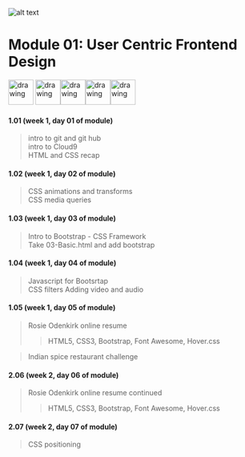 
![alt text][logo]  
# Module 01: User Centric Frontend Design
<img src="https://upload.wikimedia.org/wikipedia/commons/thumb/6/61/HTML5_logo_and_wordmark.svg/1200px-HTML5_logo_and_wordmark.svg.png" alt="drawing" height="50px"/>
<img src="https://vignette.wikia.nocookie.net/howtoprogram/images/a/a9/CSS3.png/revision/latest?cb=20130422012035" alt="drawing" height="50px"/><img src="http://getbootstrap.com/docs/4.1/assets/img/bootstrap-stack.png" alt="drawing" height="50px"/><img src="https://static.c9.io/nc-3.1.4266-3d7d2787-wf/static/plugins/c9.profile/static/images/cloud9-logo.svg" alt="drawing" height="50px"/><img src="https://image.flaticon.com/icons/svg/25/25231.svg" alt="drawing" height="50px"/>

#### 1.01 (week 1, day 01 of module)  
>intro to git and git hub  
>intro to Cloud9  
>HTML and CSS recap

#### 1.02 (week 1, day 02 of module)  
>CSS animations and transforms  
>CSS media queries   

#### 1.03 (week 1, day 03 of module)  
>Intro to Bootstrap - CSS Framework  
>Take 03-Basic.html and add bootstrap  
  
#### 1.04 (week 1, day 04 of module)  
>Javascript for Bootsrtap  
>CSS filters 
>Adding video and audio    

#### 1.05 (week 1, day 05 of module)  
>Rosie Odenkirk online resume  
>>HTML5, CSS3, Bootstrap, Font Awesome, Hover.css  

>Indian spice restaurant challenge  
  
#### 2.06 (week 2, day 06 of module)  
>Rosie Odenkirk online resume continued
>>HTML5, CSS3, Bootstrap, Font Awesome, Hover.css  

#### 2.07 (week 2, day 07 of module)  
>CSS positioning 

  




[logo]:https://codeinstitute.net/wp-content/uploads/2016/06/Code-Institute.png "Logo Title Text 2"
[bootstrap]:http://getbootstrap.com/docs/4.1/assets/img/bootstrap-stack.png "Logo Title Text 2"